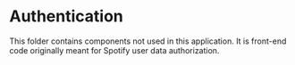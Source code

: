 # Authentication

This folder contains components not used in this application. It is front-end code originally meant for Spotify user data authorization.